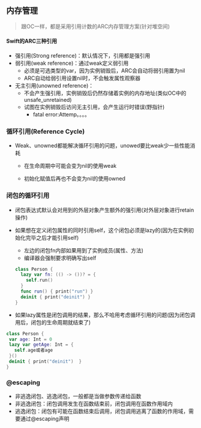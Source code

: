 ## 内存管理

> 跟OC一样，都是采用引用计数的ARC内存管理方案(针对堆空间)

#### Swift的ARC三种引用

* 强引用(Strong reference)：默认情况下，引用都是强引用
* 弱引用(weak reference)：通过weak定义弱引用
  * 必须是可选类型的var，因为实例销毁后，ARC会自动将弱引用置为nil
  * ARC自动给弱引用设置nil时，不会触发属性观察器
* 无主引用(unowned reference)：
  * 不会产生强引用，实例销毁后仍然存储着实例的内存地址(类似OC中的unsafe_unretained)
  * 试图在实例销毁后访问无主引用，会产生运行时错误(野指针)
    * fatal error:Attemp。。。。

### 循环引用(Reference Cycle)

* Weak、unowned都能解决循环引用的问题，unowed要比weak少一些性能消耗

  * 在生命周期中可能会变为nil的使用weak

  * 初始化赋值后再也不会变为nil的使用owned

    

### 闭包的循环引用

* 闭包表达式默认会对用到的外层对象产生额外的强引用(对外层对象进行retain操作)

* 如果想在定义闭包属性的同时引用self，这个闭包必须是lazy的(因为在实例初始化完毕之后才能引用self)

  * 左边的闭包fn内部如果用到了实例成员(属性、方法)
  * 编译器会强制要求明确写出self

  ```swift
  class Person {
    lazy var fn: (() -> ())? = {
      self.run()
    }
    func run() { print("run") }
  	deinit { print("deinit") }
  }
  ```

  

* 如果lazy属性是闭包调用的结果，那么不哈用考虑循环引用的问题(因为闭包调用后，闭包的生命周期就结束了)

 ```swift
class Person {
  var age: Int = 0
  lazy var getAge: Int = {
    self.age或者age
  }()
  deinit { print("deinit")  }
}
 ```

### @escaping

* 非逃逸闭包、逃逸闭包，一般都是当做参数传递给函数
* 非逃逸闭包：闭包调用发生在函数结束前，闭包调用在函数作用域内
* 逃逸闭包：闭包有可能在函数结束后调用，闭包调用逃离了函数的作用域，需要通过@escaping声明

